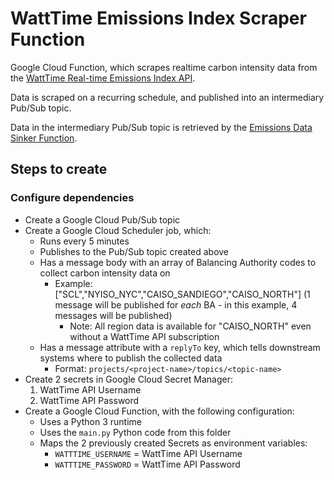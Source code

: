 # WattTime Emissions Index Scraper Function
Google Cloud Function, which scrapes realtime carbon intensity data from the [WattTime Real-time Emissions Index API](https://www.watttime.org/api-documentation/#real-time-emissions-index).

Data is scraped on a recurring schedule, and published into an intermediary Pub/Sub topic.

Data in the intermediary Pub/Sub topic is retrieved by the [Emissions Data Sinker Function](../emissions-data-sinker/README.md).

## Steps to create
### Configure dependencies
* Create a Google Cloud Pub/Sub topic
* Create a Google Cloud Scheduler job, which:
    * Runs every 5 minutes
    * Publishes to the Pub/Sub topic created above
    * Has a message body with an array of Balancing Authority codes to collect carbon intensity data on
        * Example: ["SCL","NYISO_NYC","CAISO_SANDIEGO","CAISO_NORTH"] (1 message will be published for *each* BA - in this example, 4 messages will be published)
            * Note: All region data is available for "CAISO_NORTH" even without a WattTime API subscription
    * Has a message attribute with a `replyTo` key, which tells downstream systems where to publish the collected data
        * Format: `projects/<project-name>/topics/<topic-name>`
* Create 2 secrets in Google Cloud Secret Manager:
    1) WattTime API Username
    2) WattTime API Password
* Create a Google Cloud Function, with the following configuration:
    * Uses a Python 3 runtime
    * Uses the `main.py` Python code from this folder
    * Maps the 2 previously created Secrets as environment variables:
        * `WATTTIME_USERNAME` = WattTime API Username
        * `WATTTIME_PASSWORD` = WattTime API Password